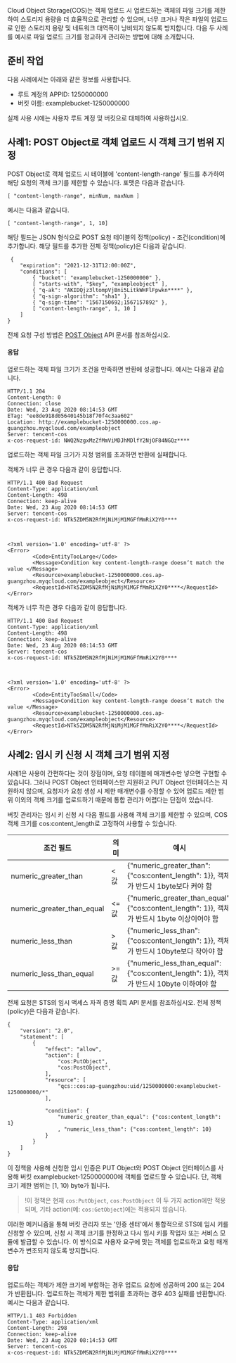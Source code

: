 
Cloud Object Storage(COS)는 객체 업로드 시 업로드하는 객체의 파일 크기를 제한하여 스토리지 용량을 더 효율적으로 관리할 수 있으며, 너무 크거나 작은 파일의 업로드로 인한 스토리지 용량 및 네트워크 대역폭이 낭비되지 않도록 방지합니다. 다음 두 사례를 예시로 파일 업로드 크기를 정교하게 관리하는 방법에 대해 소개합니다.

## 준비 작업

다음 사례에서는 아래와 같은 정보를 사용합니다.
- 루트 계정의 APPID: 1250000000
- 버킷 이름: examplebucket-1250000000

실제 사용 시에는 사용자 루트 계정 및 버킷으로 대체하여 사용하십시오.


## 사례1: POST Object로 객체 업로드 시 객체 크기 범위 지정

POST Object로 객체 업로드 시 테이블에 'content-length-range' 필드를 추가하여 해당 요청의 객체 크기를 제한할 수 있습니다. 포맷은 다음과 같습니다.

```plaintext
[ "content-length-range", minNum, maxNum ]
```

예시는 다음과 같습니다.

```plaintext
[ "content-length-range", 1, 10]
```

해당 필드는 JSON 형식으로 POST 요청 테이블의 정책(policy) - 조건(condition)에 추가합니다. 해당 필드를 추가한 전체 정책(policy)은 다음과 같습니다.

```plaintext
 {
    "expiration": "2021-12-31T12:00:00Z",
    "conditions": [
        { "bucket": "examplebucket-1250000000" },
        [ "starts-with", "$key", "exampleobject" ],
        { "q-ak": "AKIDQjz3ltompVjBni5LitkWHFlFpwkn****" },
        { "q-sign-algorithm": "sha1" },
        { "q-sign-time": "1567150692;1567157892" },
        [ "content-length-range", 1, 10 ]
    ]
}
```

전체 요청 구성 방법은 [POST Object](https://intl.cloud.tencent.com/document/product/436/14690) API 문서를 참조하십시오.

#### 응답

업로드하는 객체 파일 크기가 조건을 만족하면 반환에 성공합니다. 예시는 다음과 같습니다.

```plaintext
HTTP/1.1 204 
Content-Length: 0
Connection: close
Date: Wed, 23 Aug 2020 08:14:53 GMT
ETag: "ee8de918d05640145b18f70f4c3aa602"
Location: http://examplebucket-1250000000.cos.ap-guangzhou.myqcloud.com/exampleobject
Server: tencent-cos
x-cos-request-id: NWQ2NzgxMzZfMmViMDJhMDlfY2NjOF84NGQz****
```

업로드하는 객체 파일 크기가 지정 범위를 초과하면 반환에 실패합니다.

객체가 너무 큰 경우 다음과 같이 응답합니다.

```plaintext
HTTP/1.1 400 Bad Request
Content-Type: application/xml
Content-Length: 498
Connection: keep-alive
Date: Wed, 23 Aug 2020 08:14:53 GMT
Server: tencent-cos
x-cos-request-id: NTk5ZDM5N2RfMjNiMjM1MGFfMmRiX2Y0****



<?xml version='1.0' encoding='utf-8' ?>
<Error>
        <Code>EntityTooLarge</Code>
        <Message>Condition key content-length-range doesn‘t match the value </Message>
        <Resource>examplebucket-1250000000.cos.ap-guangzhou.myqcloud.com/exampleobject</Resource>
        <RequestId>NTk5ZDM5N2RfMjNiMjM1MGFfMmRiX2Y0****</RequestId>
</Error>
```

객체가 너무 작은 경우 다음과 같이 응답합니다.

```plaintext
HTTP/1.1 400 Bad Request
Content-Type: application/xml
Content-Length: 498
Connection: keep-alive
Date: Wed, 23 Aug 2020 08:14:53 GMT
Server: tencent-cos
x-cos-request-id: NTk5ZDM5N2RfMjNiMjM1MGFfMmRiX2Y0****



<?xml version='1.0' encoding='utf-8' ?>
<Error>
        <Code>EntityTooSmall</Code>
        <Message>Condition key content-length-range doesn‘t match the value </Message>
        <Resource>examplebucket-1250000000.cos.ap-guangzhou.myqcloud.com/exampleobject</Resource>
        <RequestId>NTk5ZDM5N2RfMjNiMjM1MGFfMmRiX2Y0****</RequestId>
</Error>
```



## 사례2: 임시 키 신청 시 객체 크기 범위 지정

사례1은 사용이 간편하다는 것이 장점이며, 요청 테이블에 매개변수만 넣으면 구현할 수 있습니다. 그러나 POST Object 인터페이스만 지원하고 PUT Object 인터페이스는 지원하지 않으며, 요청자가 요청 생성 시 제한 매개변수를 수정할 수 있어 업로드 제한 범위 이외의 객체 크기를 업로드하기 때문에 통합 관리가 어렵다는 단점이 있습니다.

버킷 관리자는 임시 키 신청 시 다음 필드를 사용해 객체 크기를 제한할 수 있으며, COS 객체 크기를 cos:content_length로 고정하여 사용할 수 있습니다.

| 조건 필드                   | 의미         | 예시                                                         |
| -------------------------- | ------------ | ------------------------------------------------------------ |
| numeric_greater_than       | < 값     | {"numeric_greater_than": {"cos:content_length": 1}}, 객체가 반드시 1byte보다 커야 함 |
| numeric_greater_than_equal | <= 값 | {"numeric_greater_than_equal": {"cos:content_length": 1}}, 객체가 반드시 1byte 이상이어야 함 |
| numeric_less_than          | > 값     | {"numeric_less_than": {"cos:content_length": 1}}, 객체가 반드시 10byte보다 작아야 함 |
| numeric_less_than_equal    | >= 값 | {"numeric_less_than_equal": {"cos:content_length": 1}}, 객체가 반드시 10byte 이하여야 함 |

전체 요청은 STS의 임시 액세스 자격 증명 획득 API 문서를 참조하십시오. 전체 정책(policy)은 다음과 같습니다.

```plaintext
{
    "version": "2.0",
    "statement": [
        {
            "effect": "allow",
            "action": [
                "cos:PutObject",
                "cos:PostObject",
            ],
            "resource": [
                "qcs::cos:ap-guangzhou:uid/1250000000:examplebucket-1250000000/*"
            ],

            "condition": {
                "numeric_greater_than_equal": {"cos:content_length": 1}
                , "numeric_less_than": {"cos:content_length": 10}
            }
        }
    ]
}
```

이 정책을 사용해 신청한 임시 인증은 PUT Object와 POST Object 인터페이스를 사용해 버킷 examplebucket-1250000000에 객체를 업로드할 수 있습니다. 단, 객체 크기 제한 범위는 [1, 10) byte가 됩니다.

>!이 정책은 현재 `cos:PutObject`, `cos:PostObject` 이 두 가지 action에만 적용되며, 기타 action(예: `cos:GetObject`)에는 적용되지 않습니다.

이러한 메커니즘을 통해 버킷 관리자 또는 '인증 센터'에서 통합적으로 STS에 임시 키를 신청할 수 있으며, 신청 시 객체 크기를 한정하고 다시 임시 키를 작업자 또는 서비스 모듈에 발급할 수 있습니다. 이 방식으로 사용자 요구에 맞는 객체를 업로드하고 요청 매개변수가 변조되지 않도록 방지합니다.

#### 응답

업로드하는 객체가 제한 크기에 부합하는 경우 업로드 요청에 성공하며 200 또는 204가 반환됩니다. 업로드하는 객체가 제한 범위를 초과하는 경우 403 실패를 반환합니다. 예시는 다음과 같습니다.

```plaintext
HTTP/1.1 403 Forbidden
Content-Type: application/xml
Content-Length: 298
Connection: keep-alive
Date: Wed, 23 Aug 2020 08:14:53 GMT
Server: tencent-cos
x-cos-request-id: NTk5ZDM5N2RfMjNiMjM1MGFfMmRiX2Y0****
```

